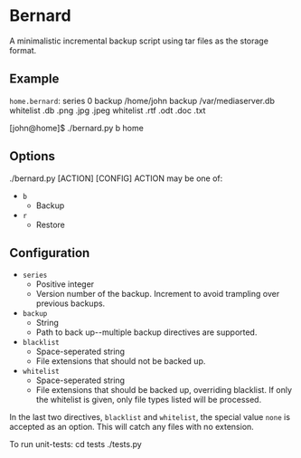 Bernard
=======

A minimalistic incremental backup script using tar files as the storage format.

Example
-------
`home.bernard`:
    series 0
    backup /home/john
    backup /var/mediaserver.db
    whitelist .db .png .jpg .jpeg
    whitelist .rtf .odt .doc .txt

[john@home]$ ./bernard.py b home

Options
-------
./bernard.py [ACTION] [CONFIG]
ACTION may be one of:
* `b`
    * Backup
* `r`
    * Restore

Configuration
-------------
* `series`
    * Positive integer
    * Version number of the backup.  Increment to avoid trampling over previous
    backups.
* `backup`
    * String
    * Path to back up--multiple backup directives are supported.	
* `blacklist`
    * Space-seperated string
    * File extensions that should not be backed up.
* `whitelist`
    * Space-seperated string
    * File extensions that should be backed up, overriding blacklist.  If only
    the whitelist is given, only file types listed will be processed.

In the last two directives, `blacklist` and `whitelist`, the special value
`none` is accepted as an option.  This will catch any files with no extension.

To run unit-tests:
    cd tests
    ./tests.py
